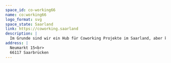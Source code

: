 ```yaml
---
space_id: co-working66
name: co:working66
logo_format: svg
space_state: Saarland
link: https://coworking.saarland
description: |
  Im Grunde sind wir ein Hub für Coworking Projekte im Saarland, aber kein eigener Space.
address: |
  Neumarkt 15<br>
  66117 Saarbrücken
---
```

